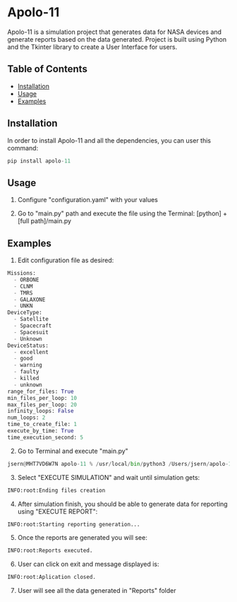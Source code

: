 # Apolo-11

Apolo-11 is a simulation project that generates data for NASA devices and generate reports based on the data generated. Project is built using Python and the Tkinter library to create a User Interface for users. 

## Table of Contents

- [Installation](###Installation)
- [Usage](##usage)
- [Examples](##Examples)



## Installation
In order to install Apolo-11 and all the dependencies, you can user this command:

```python 
pip install apolo-11 
```

## Usage

1. Configure "configuration.yaml" with your values 

2. Go to "main.py" path and execute the file using the Terminal: [python] + [full path]/main.py

## Examples
1. Edit configuration file as desired:

```python
Missions:
  - ORBONE
  - CLNM
  - TMRS
  - GALAXONE
  - UNKN
DeviceType:
  - Satellite
  - Spacecraft
  - Spacesuit
  - Unknown
DeviceStatus:
  - excellent
  - good
  - warning
  - faulty
  - killed
  - unknown
range_for_files: True
min_files_per_loop: 10
max_files_per_loop: 20
infinity_loops: False
num_loops: 2
time_to_create_file: 1
execute_by_time: True
time_execution_second: 5
```
2. Go to Terminal and execute "main.py"
```python
jsern@MHT7VD6W7N apolo-11 % /usr/local/bin/python3 /Users/jsern/apolo-11/main.py
```

3. Select "EXECUTE SIMULATION" and wait until simulation gets:

```python
INFO:root:Ending files creation
```

4. After simulation finish, you should be able to generate data for reporting using "EXECUTE REPORT":

```python
INFO:root:Starting reporting generation...
```

5. Once the reports are generated you will see:

```python
INFO:root:Reports executed.
```
6. User can click on exit and message displayed is:

```python
INFO:root:Aplication closed.
```
7. User will see all the data generated in "Reports" folder




